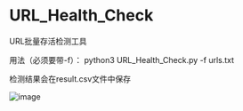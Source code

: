 # URL_Health_Check
URL批量存活检测工具

用法（必须要带-f）：
python3 URL_Health_Check.py -f urls.txt

检测结果会在result.csv文件中保存

![image](https://github.com/dioos886/URL_Health_Check/assets/31064101/f80349df-9b4d-4a98-b12e-9b825bc372c1)

